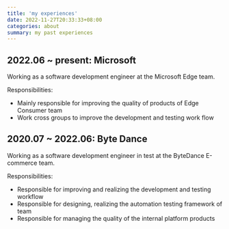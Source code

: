 ```yaml
---
title: 'my experiences'
date: 2022-11-27T20:33:33+08:00
categories: about
summary: my past experiences
---
```


## 2022.06 ~ present: Microsoft

Working as a software development engineer at the Microsoft Edge team. 

Responsibilities:
- Mainly responsible for improving the quality of products of Edge Consumer team
- Work cross groups to improve the development and testing work flow

## 2020.07 ~ 2022.06: Byte Dance

Working as a software development engineer in test at the ByteDance E-commerce team.

Responsibilities:
- Responsible for improving and realizing the development and testing workflow
- Responsible for designing, realizing the automation testing framework of team
- Responsible for managing the quality of the internal platform products